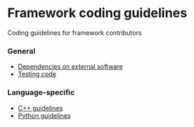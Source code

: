 # Framework coding guidelines
Coding guidelines for framework contributors

### General

- [Dependencies on external software](Dependencies.md)
- [Testing code](Testing.md)

### Language-specific

- [C++ guidelines](CppGuidelines.md)
- [Python guidelines](PythonGuidelines.md)
